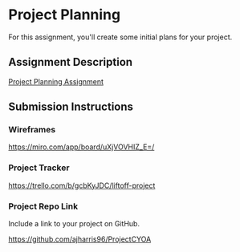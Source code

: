 # Project Planning
For this assignment, you'll create some initial plans for your project.

## Assignment Description
[Project Planning Assignment](https://education.launchcode.org/liftoff/modules/assignments/project-planning)

## Submission Instructions

### Wireframes

https://miro.com/app/board/uXjVOVHIZ_E=/

### Project Tracker

https://trello.com/b/gcbKyJDC/liftoff-project

### Project Repo Link

Include a link to your project on GitHub.

https://github.com/ajharris96/ProjectCYOA
